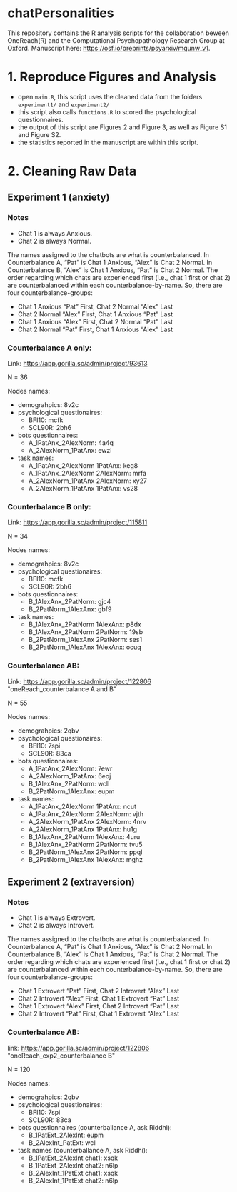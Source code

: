 # chatPersonalities
This repository contains the R analysis scripts for the collaboration beween OneReach(R) and the Computational Psychopathology Research Group at Oxford. Manuscript here: https://osf.io/preprints/psyarxiv/mqunw_v1.


# 1. Reproduce Figures and Analysis

- open <code>main.R</code>, this script uses the cleaned data from the folders <code>experiment1/</code> and <code>experiment2/</code>
- this script also calls <code>functions.R</code> to scored the psychological questionnaires.
- the output of this script are Figures 2 and Figure 3, as well as Figure S1 and Figure S2. 
- the statistics reported in the manuscript are within this script.



# 2. Cleaning Raw Data

## Experiment 1 (anxiety)

### Notes
* Chat 1 is always Anxious.
* Chat 2 is always Normal.

The names assigned to the chatbots are what is counterbalanced. In Counterbalance A, “Pat” is Chat 1 Anxious, “Alex” is Chat 2 Normal. In Counterbalance B, “Alex” is Chat 1 Anxious, “Pat” is Chat 2 Normal. The order regarding which chats are experienced first (i.e., chat 1 first or chat 2) are counterbalanced within each counterbalance-by-name. So, there are four counterbalance-groups: 

* Chat 1 Anxious “Pat” First, Chat 2 Normal “Alex” Last
* Chat 2 Normal “Alex” First, Chat 1 Anxious “Pat” Last
* Chat 1 Anxious “Alex” First, Chat 2 Normal “Pat” Last
* Chat 2 Normal “Pat” First, Chat 1 Anxious “Alex” Last



### Counterbalance A only: 
Link: https://app.gorilla.sc/admin/project/93613

N = 36

Nodes names:
-   demograhpics: 8v2c
-   psychological questionaires: 
    -   BFI10: mcfk
    -   SCL90R: 2bh6
-   bots questionnaires:
    -   A_1PatAnx_2AlexNorm: 4a4q
    -   A_2AlexNorm_1PatAnx: ewzl
-   task names:
    -   A_1PatAnx_2AlexNorm 1PatAnx:    keg8 
    -   A_1PatAnx_2AlexNorm 2AlexNorm:  mrfa
    -   A_2AlexNorm_1PatAnx 2AlexNorm:  xy27
    -   A_2AlexNorm_1PatAnx 1PatAnx:    vs28



### Counterbalance B only: 

Link: https://app.gorilla.sc/admin/project/115811

N = 34

Nodes names:
-   demograhpics: 8v2c
-   psychological questionaires: 
    -   BFI10: mcfk
    -   SCL90R: 2bh6
-   bots questionnaires:
    -   B_1AlexAnx_2PatNorm: gjc4
    -   B_2PatNorm_1AlexAnx: gbf9
-   task names:
    -   B_1AlexAnx_2PatNorm 1AlexAnx:   p8dx   
    -   B_1AlexAnx_2PatNorm 2PatNorm:   19sb
    -   B_2PatNorm_1AlexAnx 2PatNorm:   ses1
    -   B_2PatNorm_1AlexAnx 1AlexAnx:   ocuq



### Counterbalance AB: 

Link: https://app.gorilla.sc/admin/project/122806 "oneReach_counterbalance A and B"

N = 55

Nodes names:
-   demograhpics: 2qbv
-   psychological questionaires: 
    -   BFI10: 7spi 
    -   SCL90R: 83ca
-   bots questionnaires:
    -   A_1PatAnx_2AlexNorm: 7ewr
    -   A_2AlexNorm_1PatAnx: 6eoj
    -   B_1AlexAnx_2PatNorm: wcll
    -   B_2PatNorm_1AlexAnx: eupm 
-   task names:
    -   A_1PatAnx_2AlexNorm 1PatAnx:    ncut
    -   A_1PatAnx_2AlexNorm 2AlexNorm:  vjth
    -   A_2AlexNorm_1PatAnx 2AlexNorm:  4nrv
    -   A_2AlexNorm_1PatAnx 1PatAnx:    hu1g
    -   B_1AlexAnx_2PatNorm 1AlexAnx:   4uru
    -   B_1AlexAnx_2PatNorm 2PatNorm:   tvu5
    -   B_2PatNorm_1AlexAnx 2PatNorm:   ppql
    -   B_2PatNorm_1AlexAnx 1AlexAnx:   mghz


 
## Experiment 2 (extraversion)

### Notes
* Chat 1 is always Extrovert.
* Chat 2 is always Introvert.

The names assigned to the chatbots are what is counterbalanced. In Counterbalance A, “Pat” is Chat 1 Anxious, “Alex” is Chat 2 Normal. In Counterbalance B, “Alex” is Chat 1 Anxious, “Pat” is Chat 2 Normal. The order regarding which chats are experienced first (i.e., chat 1 first or chat 2) are counterbalanced within each counterbalance-by-name. So, there are four counterbalance-groups: 

* Chat 1 Extrovert “Pat” First, Chat 2 Introvert “Alex” Last
* Chat 2 Introvert “Alex” First, Chat 1 Extrovert “Pat” Last
* Chat 1 Extrovert “Alex” First, Chat 2 Introvert “Pat” Last
* Chat 2 Introvert “Pat” First, Chat 1 Extrovert “Alex” Last



### Counterbalance AB: 

link: https://app.gorilla.sc/admin/project/122806 "oneReach_exp2_counterbalance B"

N = 120

Nodes names:
-   demograhpics: 2qbv
-   psychological questionaires: 
    -   BFI10: 7spi 
    -   SCL90R: 83ca
-   bots questionnaires (counterballance A, ask Riddhi):
    -   B_1PatExt_2AlexInt: eupm
    -   B_2AlexInt_PatExt: wcll
-   task names (counterballance A, ask Riddhi):
    -   B_1PatExt_2AlexInt chat1: xsqk 
    -   B_1PatExt_2AlexInt chat2: n6lp
    -   B_2AlexInt_1PatExt chat1: xsqk
    -   B_2AlexInt_1PatExt chat2: n6lp
